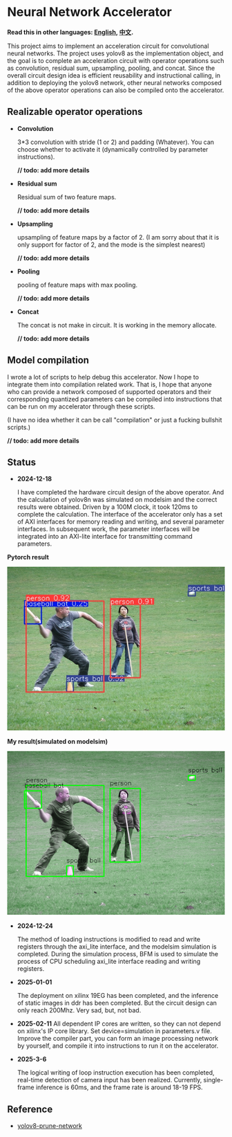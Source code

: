 # Neural Network Accelerator
**Read this in other languages: [English](DevLog.md), [中文](DevLog_zh.md).**

This project aims to implement an acceleration circuit for convolutional neural networks. The project uses yolov8 as the implementation object, and the goal is to complete an acceleration circuit with operator operations such as convolution, residual sum, upsampling, pooling, and concat. Since the overall circuit design idea is efficient reusability and instructional calling, in addition to deploying the yolov8 network, other neural networks composed of the above operator operations can also be compiled onto the accelerator.

## Realizable operator operations
- **Convolution**
  
  3*3 convolution with stride (1 or 2) and padding (Whatever). You can choose whether to activate it (dynamically controlled by parameter instructions). 
  
  **// todo: add more details**
- **Residual sum**

  Residual sum of two feature maps. 
  
  **// todo: add more details**
- **Upsampling**

  upsampling of feature maps by a factor of 2. (I am sorry about that it is only support for factor of 2, and the mode is the simplest nearest) 
  
  **// todo: add more details**
- **Pooling**

  pooling of feature maps with max pooling. 
  
  **// todo: add more details**
- **Concat**
  
  The concat is not make in circuit. It is working in the memory allocate. 
  
  **// todo: add more details**

## Model compilation
  I wrote a lot of scripts to help debug this accelerator. Now I hope to integrate them into compilation related work. That is, I hope that anyone who can provide a network composed of supported operators and their corresponding quantized parameters can be compiled into instructions that can be run on my accelerator through these scripts. 
  
  (I have no idea whether it can be call "compilation" or just a fucking bullshit scripts.)

  **// todo: add more details**

## Status
- **2024-12-18**
  
  I have completed the hardware circuit design of the above operator. And the calculation of yolov8n was simulated on modelsim and the correct results were obtained. Driven by a 100M clock, it took 120ms to complete the calculation. The interface of the accelerator only has a set of AXI interfaces for memory reading and writing, and several parameter interfaces. In subsequent work, the parameter interfaces will be integrated into an AXI-lite interface for transmitting command parameters.

**Pytorch result** 

![image](./script/torch_result.jpg)

**My result(simulated on modelsim)** 

![image](./script/after_nms.png)

- **2024-12-24**

  The method of loading instructions is modified to read and write registers through the axi_lite interface, and the modelsim simulation is completed. During the simulation process, BFM is used to simulate the process of CPU scheduling axi_lite interface reading and writing registers.

- **2025-01-01**

  The deployment on xilinx 19EG has been completed, and the inference of static images in ddr has been completed. But the circuit design can only reach 200Mhz. Very sad, but, not bad.

- **2025-02-11**
  All dependent IP cores are written, so they can not depend on xilinx's IP core library. Set device=simulation in parameters.v file.
  Improve the compiler part, you can form an image processing network by yourself, and compile it into instructions to run it on the accelerator.

- **2025-3-6**

  The logical writing of loop instruction execution has been completed, real-time detection of camera input has been realized. Currently, single-frame inference is 60ms, and the frame rate is around 18-19 FPS.



## Reference
- [yolov8-prune-network](https://github.com/ybai789/yolov8-prune-network-slimming)
